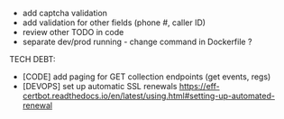 - add captcha validation
- add validation for other fields (phone #, caller ID)
- review other TODO in code
- separate dev/prod running - change command in Dockerfile ?

TECH DEBT:
- [CODE] add paging for GET collection endpoints (get events, regs)
- [DEVOPS] set up automatic SSL renewals https://eff-certbot.readthedocs.io/en/latest/using.html#setting-up-automated-renewal
